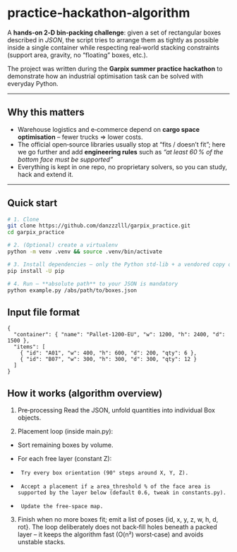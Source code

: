 # practice‑hackathon‑algorithm

A **hands‑on 2‑D bin‑packing challenge**: given a set of rectangular boxes described in *JSON*, the script tries to arrange them as tightly as possible inside a single container while respecting real‑world stacking constraints (support area, gravity, no “floating” boxes, etc.).

The project was written during the **Garpix summer practice hackathon** to demonstrate how an industrial optimisation task can be solved with everyday Python.

---

## Why this matters

* Warehouse logistics and e‑commerce depend on **cargo space optimisation** – fewer trucks ⇒ lower costs.  
* The official open‑source libraries usually stop at “fits / doesn’t fit”; here we go further and add **engineering rules** such as *“at least 60 % of the bottom face must be supported”*
* Everything is kept in one repo, no proprietary solvers, so you can study, hack and extend it.

---

## Quick start

```bash
# 1. Clone
git clone https://github.com/danzzzlll/garpix_practice.git
cd garpix_practice

# 2. (Optional) create a virtualenv
python -m venv .venv && source .venv/bin/activate

# 3. Install dependencies – only the Python std‑lib + a vendored copy of py3dbp
pip install -U pip

# 4. Run – **absolute path** to your JSON is mandatory
python example.py /abs/path/to/boxes.json
```

## Input file format

```
{
  "container": { "name": "Pallet‑1200‑EU", "w": 1200, "h": 2400, "d": 1500 },
  "items": [
    { "id": "A01", "w": 400, "h": 600, "d": 200, "qty": 6 },
    { "id": "B07", "w": 300, "h": 300, "d": 300, "qty": 12 }
  ]
}
```

## How it works (algorithm overview)
1. Pre‑processing
Read the JSON, unfold quantities into individual Box objects.

2. Placement loop (inside main.py):
  - Sort remaining boxes by volume.

  - For each free layer (constant Z):
 -      Try every box orientation (90° steps around X, Y, Z).

 -      Accept a placement if ≥ area_threshold % of the face area is supported by the layer below (default 0.6, tweak in constants.py).

 -      Update the free‑space map.

3. Finish when no more boxes fit; emit a list of poses {id, x, y, z, w, h, d, rot}. The loop deliberately does not back‑fill holes beneath a packed layer – it keeps the algorithm fast (O(n²) worst‑case) and avoids unstable stacks.
